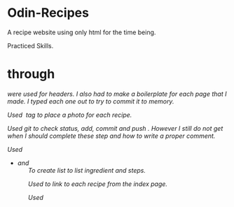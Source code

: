 # Odin-Recipes

A recipe website using only html for the time being.

Practiced Skills.

<h1> through <h6> were used for headers.
I also had to make a boilerplate for each page that I made. I typed each one out to try to commit it to memory.

Used <img> tag to place a photo for each recipe.

Used git to check status, add,   commit and  push . However I still do not get when I should complete these step and how to write a proper comment.

Used <ul> <li> and <ol> To create list to list ingredient and steps.

Used <a> to link to each recipe from the index page.

Used <title> to add text to the title bar of my web browser.


